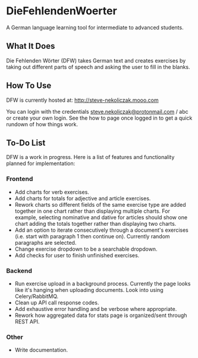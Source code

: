 # DieFehlendenWoerter
A German language learning tool for intermediate to advanced students.

## What It Does
Die Fehlenden Wörter (DFW) takes German text and creates exercises by taking out different parts of speech and asking the user to fill in the blanks.

## How To Use
DFW is currently hosted at: http://steve-nekoliczak.mooo.com

You can login with the credentials steve.nekoliczak@protonmail.com / abc or create your own login. See the how to page once logged in to get a quick rundown of how things work.

## To-Do List
DFW is a work in progress. Here is a list of features and functionality planned for implementation:
### Frontend
- Add charts for verb exercises.
- Add charts for totals for adjective and article exercises.
- Rework charts so different fields of the same exercise type are added together in one chart rather than displaying multiple charts. For example, selecting nominative and dative for articles should show one chart adding the totals together rather than displaying two charts.
- Add an option to iterate consecutively through a document's exercises (i.e. start with paragraph 1 then continue on). Currently random paragraphs are selected.
- Change exercise dropdown to be a searchable dropdown.
- Add checks for user to finish unfinished exercises.
### Backend
- Run exercise upload in a background process. Currently the page looks like it's hanging when uploading documents. Look into using Celery/RabbitMQ.
- Clean up API call response codes.
- Add exhaustive error handling and be verbose where appropriate.
- Rework how aggregated data for stats page is organized/sent through REST API.
### Other
- Write documentation.


